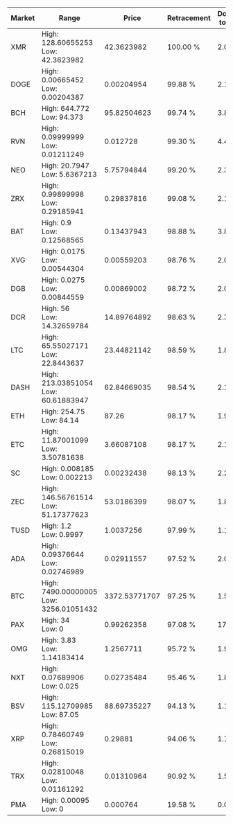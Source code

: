 | Market | Range | Price| Retracement | Doubles to 50% |
| --- | --- | --- | --- | --- |
| XMR | High: 128.60655253<br />Low: 42.3623982 | 42.3623982 | 100.00 % | 2.02 |
| DOGE | High: 0.00665452<br />Low: 0.00204387 | 0.00204954 | 99.88 % | 2.12 |
| BCH | High: 644.772<br />Low: 94.373 | 95.82504623 | 99.74 % | 3.86 |
| RVN | High: 0.09999999<br />Low: 0.01211249 | 0.012728 | 99.30 % | 4.40 |
| NEO | High: 20.7947<br />Low: 5.6367213 | 5.75794844 | 99.20 % | 2.30 |
| ZRX | High: 0.99899998<br />Low: 0.29185941 | 0.29837816 | 99.08 % | 2.16 |
| BAT | High: 0.9<br />Low: 0.12568565 | 0.13437943 | 98.88 % | 3.82 |
| XVG | High: 0.0175<br />Low: 0.00544304 | 0.00559203 | 98.76 % | 2.05 |
| DGB | High: 0.0275<br />Low: 0.00844559 | 0.00869002 | 98.72 % | 2.07 |
| DCR | High: 56<br />Low: 14.32659784 | 14.89764892 | 98.63 % | 2.36 |
| LTC | High: 65.55027171<br />Low: 22.8443637 | 23.44821142 | 98.59 % | 1.88 |
| DASH | High: 213.03851054<br />Low: 60.61883947 | 62.84669035 | 98.54 % | 2.18 |
| ETH | High: 254.75<br />Low: 84.14 | 87.26 | 98.17 % | 1.94 |
| ETC | High: 11.87001099<br />Low: 3.50781638 | 3.66087108 | 98.17 % | 2.10 |
| SC | High: 0.008185<br />Low: 0.002213 | 0.00232438 | 98.13 % | 2.24 |
| ZEC | High: 146.56761514<br />Low: 51.17377623 | 53.0186399 | 98.07 % | 1.86 |
| TUSD | High: 1.2<br />Low: 0.9997 | 1.0037256 | 97.99 % | 1.10 |
| ADA | High: 0.09376644<br />Low: 0.02746989 | 0.02911557 | 97.52 % | 2.08 |
| BTC | High: 7490.00000005<br />Low: 3256.01051432 | 3372.53771707 | 97.25 % | 1.59 |
| PAX | High: 34<br />Low: 0 | 0.99262358 | 97.08 % | 17.13 |
| OMG | High: 3.83<br />Low: 1.14183414 | 1.2567711 | 95.72 % | 1.98 |
| NXT | High: 0.07689906<br />Low: 0.025 | 0.02735484 | 95.46 % | 1.86 |
| BSV | High: 115.12709985<br />Low: 87.05 | 88.69735227 | 94.13 % | 1.14 |
| XRP | High: 0.78460749<br />Low: 0.26815019 | 0.29881 | 94.06 % | 1.76 |
| TRX | High: 0.02810048<br />Low: 0.01161292 | 0.01310964 | 90.92 % | 1.51 |
| PMA | High: 0.00095<br />Low: 0 | 0.000764 | 19.58 % | 0.00 |
